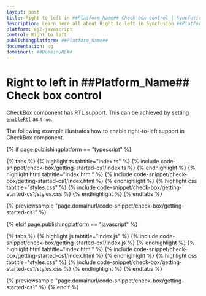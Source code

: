 ```yaml
---
layout: post
title: Right to left in ##Platform_Name## Check box control | Syncfusion
description: Learn here all about Right to left in Syncfusion ##Platform_Name## Check box control of Syncfusion Essential JS 2 and more.
platform: ej2-javascript
control: Right to left 
publishingplatform: ##Platform_Name##
documentation: ug
domainurl: ##DomainURL##
---
```


# Right to left in ##Platform_Name## Check box control

CheckBox component has RTL support. This can be achieved by setting [`enableRtl`](../../api/check-box/#enablertl) as `true`.

The following example illustrates how to enable right-to-left support in CheckBox component.

{% if page.publishingplatform == "typescript" %}

 {% tabs %}
{% highlight ts tabtitle="index.ts" %}
{% include code-snippet/check-box/getting-started-cs1/index.ts %}
{% endhighlight %}
{% highlight html tabtitle="index.html" %}
{% include code-snippet/check-box/getting-started-cs1/index.html %}
{% endhighlight %}
{% highlight css tabtitle="styles.css" %}
{% include code-snippet/check-box/getting-started-cs1/styles.css %}
{% endhighlight %}
{% endtabs %}
        
{% previewsample "page.domainurl/code-snippet/check-box/getting-started-cs1" %}

{% elsif page.publishingplatform == "javascript" %}

{% tabs %}
{% highlight js tabtitle="index.js" %}
{% include code-snippet/check-box/getting-started-cs1/index.js %}
{% endhighlight %}
{% highlight html tabtitle="index.html" %}
{% include code-snippet/check-box/getting-started-cs1/index.html %}
{% endhighlight %}
{% highlight css tabtitle="styles.css" %}
{% include code-snippet/check-box/getting-started-cs1/styles.css %}
{% endhighlight %}
{% endtabs %}

{% previewsample "page.domainurl/code-snippet/check-box/getting-started-cs1" %}
{% endif %}
